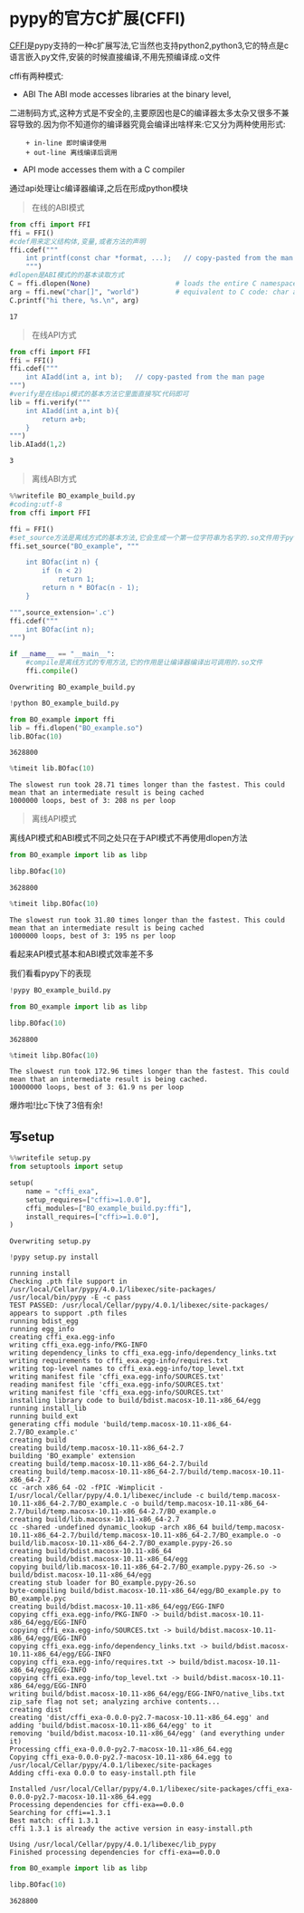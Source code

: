 
# pypy的官方C扩展(CFFI)

[CFFI](http://cffi.readthedocs.org/en/latest/)是pypy支持的一种c扩展写法,它当然也支持python2,python3,它的特点是c语言嵌入py文件,安装的时候直接编译,不用先预编译成.o文件

cffi有两种模式:

+ ABI The ABI mode accesses libraries at the binary level,

二进制码方式,这种方式是不安全的,主要原因也是C的编译器太多太杂又很多不兼容导致的.因为你不知道你的编译器究竟会编译出啥样来:它又分为两种使用形式:

        + in-line 即时编译使用
        + out-line 离线编译后调用



+ API mode accesses them with a C compiler 

通过api处理让c编译器编译,之后在形成python模块

> 在线的ABI模式


```python
from cffi import FFI
ffi = FFI()
#cdef用来定义结构体,变量,或者方法的声明
ffi.cdef("""
    int printf(const char *format, ...);   // copy-pasted from the man page
    """)
#dlopen是ABI模式的的基本读取方式
C = ffi.dlopen(None)                     # loads the entire C namespace
arg = ffi.new("char[]", "world")         # equivalent to C code: char arg[] = "world";
C.printf("hi there, %s.\n", arg)   
```




    17



> 在线API方式


```python
from cffi import FFI
ffi = FFI()
ffi.cdef("""
    int AIadd(int a, int b);   // copy-pasted from the man page
""")
#verify是在线api模式的基本方法它里面直接写C代码即可
lib = ffi.verify("""
    int AIadd(int a,int b){
        return a+b;
    }
""")
lib.AIadd(1,2)
```




    3



> 离线ABI方式


```python
%%writefile BO_example_build.py
#coding:utf-8
from cffi import FFI

ffi = FFI()
#set_source方法是离线方式的基本方法,它会生成一个第一位字符串为名字的.so文件用于python调用
ffi.set_source("BO_example", """

    int BOfac(int n) {
        if (n < 2)
            return 1;
        return n * BOfac(n - 1);
    }

""",source_extension='.c')
ffi.cdef("""
    int BOfac(int n);
""")

if __name__ == "__main__":
    #compile是离线方式的专用方法,它的作用是让编译器编译出可调用的.so文件
    ffi.compile()
```

    Overwriting BO_example_build.py



```python
!python BO_example_build.py
```


```python
from BO_example import ffi
lib = ffi.dlopen("BO_example.so")
lib.BOfac(10)
```




    3628800




```python
%timeit lib.BOfac(10)
```

    The slowest run took 28.71 times longer than the fastest. This could mean that an intermediate result is being cached 
    1000000 loops, best of 3: 208 ns per loop


> 离线API模式

离线API模式和ABI模式不同之处只在于API模式不再使用dlopen方法


```python
from BO_example import lib as libp
```


```python
libp.BOfac(10)
```




    3628800




```python
%timeit libp.BOfac(10)
```

    The slowest run took 31.80 times longer than the fastest. This could mean that an intermediate result is being cached 
    1000000 loops, best of 3: 195 ns per loop


看起来API模式基本和ABI模式效率差不多

我们看看pypy下的表现


```python
!pypy BO_example_build.py
```


```python
from BO_example import lib as libp
```


```python
libp.BOfac(10)
```




    3628800




```python
%timeit libp.BOfac(10)
```

    The slowest run took 172.96 times longer than the fastest. This could mean that an intermediate result is being cached.
    10000000 loops, best of 3: 61.9 ns per loop


爆炸啦!比c下快了3倍有余!

## 写setup


```python
%%writefile setup.py
from setuptools import setup

setup(
    name = "cffi_exa",
    setup_requires=["cffi>=1.0.0"],
    cffi_modules=["BO_example_build.py:ffi"],
    install_requires=["cffi>=1.0.0"],
)
```

    Overwriting setup.py



```python
!pypy setup.py install
```

    running install
    Checking .pth file support in /usr/local/Cellar/pypy/4.0.1/libexec/site-packages/
    /usr/local/bin/pypy -E -c pass
    TEST PASSED: /usr/local/Cellar/pypy/4.0.1/libexec/site-packages/ appears to support .pth files
    running bdist_egg
    running egg_info
    creating cffi_exa.egg-info
    writing cffi_exa.egg-info/PKG-INFO
    writing dependency_links to cffi_exa.egg-info/dependency_links.txt
    writing requirements to cffi_exa.egg-info/requires.txt
    writing top-level names to cffi_exa.egg-info/top_level.txt
    writing manifest file 'cffi_exa.egg-info/SOURCES.txt'
    reading manifest file 'cffi_exa.egg-info/SOURCES.txt'
    writing manifest file 'cffi_exa.egg-info/SOURCES.txt'
    installing library code to build/bdist.macosx-10.11-x86_64/egg
    running install_lib
    running build_ext
    generating cffi module 'build/temp.macosx-10.11-x86_64-2.7/BO_example.c'
    creating build
    creating build/temp.macosx-10.11-x86_64-2.7
    building 'BO_example' extension
    creating build/temp.macosx-10.11-x86_64-2.7/build
    creating build/temp.macosx-10.11-x86_64-2.7/build/temp.macosx-10.11-x86_64-2.7
    cc -arch x86_64 -O2 -fPIC -Wimplicit -I/usr/local/Cellar/pypy/4.0.1/libexec/include -c build/temp.macosx-10.11-x86_64-2.7/BO_example.c -o build/temp.macosx-10.11-x86_64-2.7/build/temp.macosx-10.11-x86_64-2.7/BO_example.o
    creating build/lib.macosx-10.11-x86_64-2.7
    cc -shared -undefined dynamic_lookup -arch x86_64 build/temp.macosx-10.11-x86_64-2.7/build/temp.macosx-10.11-x86_64-2.7/BO_example.o -o build/lib.macosx-10.11-x86_64-2.7/BO_example.pypy-26.so
    creating build/bdist.macosx-10.11-x86_64
    creating build/bdist.macosx-10.11-x86_64/egg
    copying build/lib.macosx-10.11-x86_64-2.7/BO_example.pypy-26.so -> build/bdist.macosx-10.11-x86_64/egg
    creating stub loader for BO_example.pypy-26.so
    byte-compiling build/bdist.macosx-10.11-x86_64/egg/BO_example.py to BO_example.pyc
    creating build/bdist.macosx-10.11-x86_64/egg/EGG-INFO
    copying cffi_exa.egg-info/PKG-INFO -> build/bdist.macosx-10.11-x86_64/egg/EGG-INFO
    copying cffi_exa.egg-info/SOURCES.txt -> build/bdist.macosx-10.11-x86_64/egg/EGG-INFO
    copying cffi_exa.egg-info/dependency_links.txt -> build/bdist.macosx-10.11-x86_64/egg/EGG-INFO
    copying cffi_exa.egg-info/requires.txt -> build/bdist.macosx-10.11-x86_64/egg/EGG-INFO
    copying cffi_exa.egg-info/top_level.txt -> build/bdist.macosx-10.11-x86_64/egg/EGG-INFO
    writing build/bdist.macosx-10.11-x86_64/egg/EGG-INFO/native_libs.txt
    zip_safe flag not set; analyzing archive contents...
    creating dist
    creating 'dist/cffi_exa-0.0.0-py2.7-macosx-10.11-x86_64.egg' and adding 'build/bdist.macosx-10.11-x86_64/egg' to it
    removing 'build/bdist.macosx-10.11-x86_64/egg' (and everything under it)
    Processing cffi_exa-0.0.0-py2.7-macosx-10.11-x86_64.egg
    Copying cffi_exa-0.0.0-py2.7-macosx-10.11-x86_64.egg to /usr/local/Cellar/pypy/4.0.1/libexec/site-packages
    Adding cffi-exa 0.0.0 to easy-install.pth file
    
    Installed /usr/local/Cellar/pypy/4.0.1/libexec/site-packages/cffi_exa-0.0.0-py2.7-macosx-10.11-x86_64.egg
    Processing dependencies for cffi-exa==0.0.0
    Searching for cffi==1.3.1
    Best match: cffi 1.3.1
    cffi 1.3.1 is already the active version in easy-install.pth
    
    Using /usr/local/Cellar/pypy/4.0.1/libexec/lib_pypy
    Finished processing dependencies for cffi-exa==0.0.0



```python
from BO_example import lib as libp
```


```python
libp.BOfac(10)
```




    3628800




```python

```

